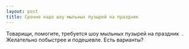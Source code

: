 ```yaml
---
layout: post 
title: Срочно надо шоу мыльных пузырей на праздник ‌ ‌ 
--- 
```

Товарищи, помогите, требуется шоу мыльных пузырей на праздник ‌ ‌. Желательно побыстрее и подешевле. Есть варианты?